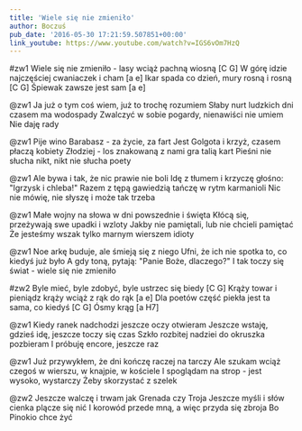 ```yaml
---
title: 'Wiele się nie zmieniło'
author: Boczuś
pub_date: '2016-05-30 17:21:59.507851+00:00'
link_youtube: https://www.youtube.com/watch?v=IGS6vOm7HzQ
---
```


#zw1
Wiele się nie zmieniło - lasy wciąż pachną wiosną 		[C G]
W górę idzie najczęściej cwaniaczek i cham            			[a e]
Ikar spada co dzień, mury rosną i rosną			                [C G]
Śpiewak zawsze jest sam					                        [a e]

@zw1
Ja już o tym coś wiem, już to trochę rozumiem
Słaby nurt ludzkich dni czasem ma wodospady
Zwalczyć w sobie pogardy, nienawiści nie umiem
Nie daję rady

@zw1
Pije wino Barabasz - za życie, za fart
Jest Golgota i krzyż, czasem płaczą kobiety
Złodziej - los znakowaną z nami gra talią kart
Pieśni nie słucha nikt, nikt nie słucha poety

@zw1
Ale bywa i tak, że nic prawie nie boli
Idę z tłumem i krzyczę głośno: "Igrzysk i chleba!"
Razem z tępą gawiedzią tańczę w rytm karmanioli
Nic nie mówię, nie słyszę i może tak trzeba

@zw1
Małe wojny na słowa w dni powszednie i święta
Kłócą się, przeżywają swe upadki i wzloty
Jakby nie pamiętali, lub nie chcieli pamiętać
Że jesteśmy wszak tylko marnym wierszem idioty

@zw1
Noe arkę buduje, ale śmieją się z niego
Ufni, że ich nie spotka to, co kiedyś już było
A gdy toną, pytają: "Panie Boże, dlaczego?"
I tak toczy się świat - wiele się nie zmieniło

#zw2
Byle mieć, byle zdobyć, byle ustrzec się biedy		[C G]
Krąży towar i pieniądz krąży wciąż z rąk do rąk		[a e]
Dla poetów część piekła jest ta sama, co kiedyś		[C G]
Ósmy krąg							                                [a H7]

@zw1
Kiedy ranek nadchodzi jeszcze oczy otwieram
Jeszcze wstaję, gdzieś idę, jeszcze toczy się czas
Szkło rozbitej nadziei do okruszka pozbieram
I próbuję encore, jeszcze raz

@zw1
Już przywykłem, że dni kończę raczej na tarczy
Ale szukam wciąż czegoś w wierszu, w knajpie, w kościele
I spoglądam na strop - jest wysoko, wystarczy
Żeby skorzystać z szelek

@zw2
Jeszcze walczę i trwam jak Grenada czy Troja
Jeszcze myśli i słów cienka plącze się nić
I korowód przede mną, a więc przyda się zbroja
Bo Pinokio chce żyć
